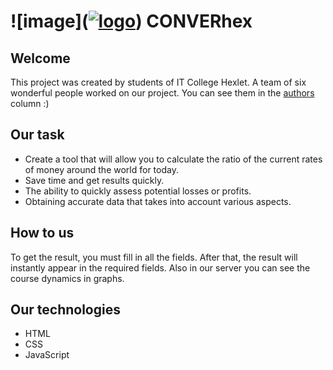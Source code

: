 # ![image](<a href="https://imgbb.com/"><img src="https://i.ibb.co/mN7wJJP/logo.png" alt="logo"></a>) CONVERhex
## Welcome 
This project was created by students of IT College Hexlet. A team of six wonderful people worked on our project.
You can see them in the [authors](https://github.com/Goga-Rid/CONVERhex/graphs/contributors) column :)
 ## Our task
 * Create a tool that will allow you to calculate the ratio of the current rates of money around the world for today.
 * Save time and get results quickly.
 * The ability to quickly assess potential losses or profits.
 * Obtaining accurate data that takes into account various aspects.
 ## How to us
 To get the result, you must fill in all the fields. After that, the result will instantly appear in the required fields. Also in our server you can see the course dynamics in graphs.

 ## Our technologies
 * HTML
 * CSS
 * JavaScript
 